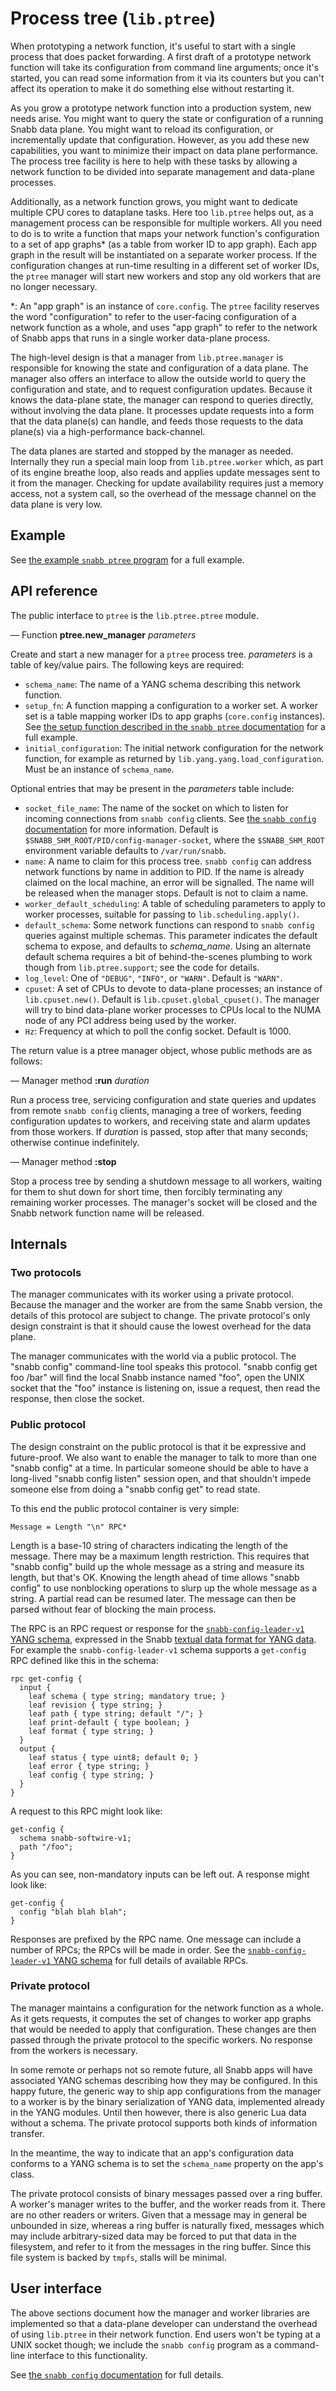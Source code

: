 # Process tree (`lib.ptree`)

When prototyping a network function, it's useful to start with a single
process that does packet forwarding.  A first draft of a prototype
network function will take its configuration from command line
arguments; once it's started, you can read some information from it via
its counters but you can't affect its operation to make it do something
else without restarting it.

As you grow a prototype network function into a production system, new
needs arise.  You might want to query the state or configuration of a
running Snabb data plane.  You might want to reload its configuration,
or incrementally update that configuration.  However, as you add these
new capabilities, you want to minimize their impact on data plane
performance.  The process tree facility is here to help with these tasks
by allowing a network function to be divided into separate management
and data-plane processes.

Additionally, as a network function grows, you might want to dedicate
multiple CPU cores to dataplane tasks.  Here too `lib.ptree` helps out,
as a management process can be responsible for multiple workers.  All
you need to do is to write a function that maps your network function's
configuration to a set of app graphs\* (as a table from worker ID to app
graph).  Each app graph in the result will be instantiated on a separate
worker process.  If the configuration changes at run-time resulting in a
different set of worker IDs, the `ptree` manager will start new
workers and stop any old workers that are no longer necessary.

\*: An "app graph" is an instance of `core.config`.  The `ptree`
facility reserves the word "configuration" to refer to the user-facing
configuration of a network function as a whole, and uses "app graph" to
refer to the network of Snabb apps that runs in a single worker
data-plane process.

The high-level design is that a manager from `lib.ptree.manager` is
responsible for knowing the state and configuration of a data plane.
The manager also offers an interface to allow the outside world to query
the configuration and state, and to request configuration updates.
Because it knows the data-plane state, the manager can respond to
queries directly, without involving the data plane.  It processes update
requests into a form that the data plane(s) can handle, and feeds those
requests to the data plane(s) via a high-performance back-channel.

The data planes are started and stopped by the manager as needed.
Internally they run a special main loop from `lib.ptree.worker` which,
as part of its engine breathe loop, also reads and applies update
messages sent to it from the manager.  Checking for update availability
requires just a memory access, not a system call, so the overhead of the
message channel on the data plane is very low.

## Example

See [the example `snabb ptree` program](../../program/ptree/README.md)
for a full example.

## API reference

The public interface to `ptree` is the `lib.ptree.ptree` module.

— Function **ptree.new_manager** *parameters*

Create and start a new manager for a `ptree` process tree.  *parameters*
is a table of key/value pairs.  The following keys are required:

 * `schema_name`: The name of a YANG schema describing this network function.
 * `setup_fn`: A function mapping a configuration to a worker set.  A
   worker set is a table mapping worker IDs to app graphs (`core.config`
   instances).  See [the setup function described in the `snabb ptree`
   documentation](../../program/ptree/README.md) for a full example.
 * `initial_configuration`: The initial network configuration for the
   network function, for example as returned by
   `lib.yang.yang.load_configuration`.  Must be an instance of
   `schema_name`.

Optional entries that may be present in the *parameters* table include:

 * `socket_file_name`: The name of the socket on which to listen for
   incoming connections from `snabb config` clients.  See [the `snabb
   config` documentation](../../program/config/README.md) for more
   information.  Default is `$SNABB_SHM_ROOT/PID/config-manager-socket`,
   where the `$SNABB_SHM_ROOT` environment variable defaults to
   `/var/run/snabb`.
 * `name`: A name to claim for this process tree.  `snabb config` can
   address network functions by name in addition to PID.  If the name is
   already claimed on the local machine, an error will be signalled.
   The name will be released when the manager stops.  Default is not to
   claim a name.
 * `worker_default_scheduling`: A table of scheduling parameters to
   apply to worker processes, suitable for passing to
   `lib.scheduling.apply()`.
 * `default_schema`: Some network functions can respond to `snabb
   config` queries against multiple schemas.  This parameter indicates
   the default schema to expose, and defaults to *schema_name*.  Using
   an alternate default schema requires a bit of behind-the-scenes
   plumbing to work though from `lib.ptree.support`; see the code for
   details.
 * `log_level`: One of `"DEBUG"`, `"INFO"`, or `"WARN"`.  Default is
   `"WARN"`.
 * `cpuset`: A set of CPUs to devote to data-plane processes; an
   instance of `lib.cpuset.new()`.  Default is
   `lib.cpuset.global_cpuset()`.  The manager will try to bind
   data-plane worker processes to CPUs local to the NUMA node of any PCI
   address being used by the worker.
 * `Hz`: Frequency at which to poll the config socket.  Default is
   1000.

The return value is a ptree manager object, whose public methods are as
follows:

— Manager method **:run** *duration*

Run a process tree, servicing configuration and state queries and
updates from remote `snabb config` clients, managing a tree of workers,
feeding configuration updates to workers, and receiving state and alarm
updates from those workers.  If *duration* is passed, stop after that
many seconds; otherwise continue indefinitely.

— Manager method **:stop**

Stop a process tree by sending a shutdown message to all workers,
waiting for them to shut down for short time, then forcibly terminating
any remaining worker processes.  The manager's socket will be closed and
the Snabb network function name will be released.

## Internals

### Two protocols

The manager communicates with its worker using a private protocol.
Because the manager and the worker are from the same Snabb version, the
details of this protocol are subject to change.  The private protocol's
only design constraint is that it should cause the lowest overhead for
the data plane.

The manager communicates with the world via a public protocol.  The
"snabb config" command-line tool speaks this protocol.  "snabb config
get foo /bar" will find the local Snabb instance named "foo", open the
UNIX socket that the "foo" instance is listening on, issue a request,
then read the response, then close the socket.

### Public protocol

The design constraint on the public protocol is that it be expressive
and future-proof.  We also want to enable the manager to talk to more
than one "snabb config" at a time.  In particular someone should be able
to have a long-lived "snabb config listen" session open, and that
shouldn't impede someone else from doing a "snabb config get" to read
state.

To this end the public protocol container is very simple:

```
Message = Length "\n" RPC*
```

Length is a base-10 string of characters indicating the length of the
message.  There may be a maximum length restriction.  This requires
that "snabb config" build up the whole message as a string and measure
its length, but that's OK.  Knowing the length ahead of time allows
"snabb config" to use nonblocking operations to slurp up the whole
message as a string.  A partial read can be resumed later.  The
message can then be parsed without fear of blocking the main process.

The RPC is an RPC request or response for the
[`snabb-config-leader-v1` YANG
schema](../../lib/yang/snabb-config-leader-v1.yang), expressed in the
Snabb [textual data format for YANG data](../../lib/yang/README.md).
For example the `snabb-config-leader-v1` schema supports a
`get-config` RPC defined like this in the schema:

```yang
rpc get-config {
  input {
    leaf schema { type string; mandatory true; }
    leaf revision { type string; }
    leaf path { type string; default "/"; }
    leaf print-default { type boolean; }
    leaf format { type string; }
  }
  output {
    leaf status { type uint8; default 0; }
    leaf error { type string; }
    leaf config { type string; }
  }
}
```

A request to this RPC might look like:

```yang
get-config {
  schema snabb-softwire-v1;
  path "/foo";
}
```

As you can see, non-mandatory inputs can be left out.  A response
might look like:

```yang
get-config {
  config "blah blah blah";
}
```

Responses are prefixed by the RPC name.  One message can include a
number of RPCs; the RPCs will be made in order.  See the
[`snabb-config-leader-v1` YANG
schema](../../lib/yang/snabb-config-leader-v1.yang) for full details
of available RPCs.

### Private protocol

The manager maintains a configuration for the network function as a
whole.  As it gets requests, it computes the set of changes to worker
app graphs that would be needed to apply that configuration.  These
changes are then passed through the private protocol to the specific
workers.  No response from the workers is necessary.

In some remote or perhaps not so remote future, all Snabb apps will have
associated YANG schemas describing how they may be configured.  In this
happy future, the generic way to ship app configurations from the
manager to a worker is by the binary serialization of YANG data,
implemented already in the YANG modules.  Until then however, there is
also generic Lua data without a schema.  The private protocol supports
both kinds of information transfer.

In the meantime, the way to indicate that an app's configuration data
conforms to a YANG schema is to set the `schema_name` property on the
app's class.

The private protocol consists of binary messages passed over a ring
buffer.  A worker's manager writes to the buffer, and the worker reads
from it.  There are no other readers or writers.  Given that a message
may in general be unbounded in size, whereas a ring buffer is naturally
fixed, messages which may include arbitrary-sized data may be forced to
put that data in the filesystem, and refer to it from the messages in
the ring buffer.  Since this file system is backed by `tmpfs`, stalls
will be minimal.

## User interface

The above sections document how the manager and worker libraries are
implemented so that a data-plane developer can understand the overhead
of using `lib.ptree` in their network function.  End users won't be
typing at a UNIX socket though; we include the `snabb config` program as
a command-line interface to this functionality.

See [the `snabb config` documentation](../../program/config/README.md)
for full details.
